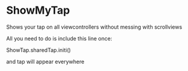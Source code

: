 # ShowMyTap
Shows your tap on all viewcontrollers without messing with scrollviews


All you need to do is include this line once:
   
   ShowTap.sharedTap.initi()
 
 and tap will appear everywhere
 
